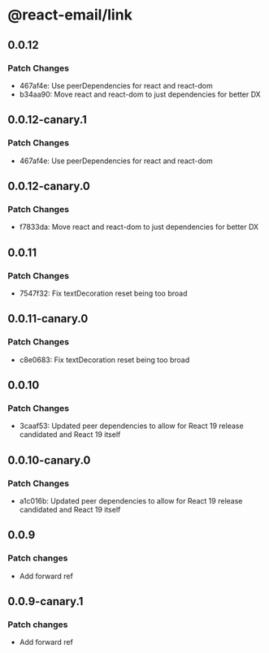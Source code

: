 # @react-email/link

## 0.0.12

### Patch Changes

- 467af4e: Use peerDependencies for react and react-dom
- b34aa90: Move react and react-dom to just dependencies for better DX

## 0.0.12-canary.1

### Patch Changes

- 467af4e: Use peerDependencies for react and react-dom

## 0.0.12-canary.0

### Patch Changes

- f7833da: Move react and react-dom to just dependencies for better DX

## 0.0.11

### Patch Changes

- 7547f32: Fix textDecoration reset being too broad

## 0.0.11-canary.0

### Patch Changes

- c8e0683: Fix textDecoration reset being too broad

## 0.0.10

### Patch Changes

- 3caaf53: Updated peer dependencies to allow for React 19 release candidated and React 19 itself

## 0.0.10-canary.0

### Patch Changes

- a1c016b: Updated peer dependencies to allow for React 19 release candidated and React 19 itself

## 0.0.9

### Patch changes

- Add forward ref

## 0.0.9-canary.1

### Patch changes

- Add forward ref
